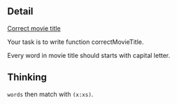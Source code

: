 ## Detail

[Correct movie title](https://www.codewars.com/kata/correct-movie-title/train/haskell)

Your task is to write function correctMovieTitle.

Every word in movie title should starts with capital letter.

## Thinking

`words` then match with `(x:xs)`.